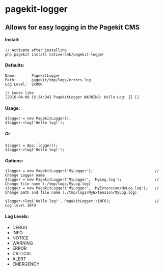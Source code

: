 # pagekit-logger
## Allows for easy logging in the Pagekit CMS

#### Install:
```
// Activate after installing
php pagekit install nativerank/pagekit-logger 
```

#### Defaults:
```
Name:       PagekitLogger
Path:       pagekit/tmp/logs/errors.log
Log Level:  ERROR

// Looks like
[2016-04-08 16:24:24] PagekitLogger.WARNING: Hello Log! [] []
```

#### Usage:
```
$logger = new PagekitLogger();
$logger->log('Hello log!');
```
##### Or
```
$logger = App::logger();
$logger->log('Hello log!');
```

#### Options:
```
$logger = new PagekitLogger('MyLogger');                            // Change Logger name
$logger = new PagekitLogger('MyLogger', 'MyLog.log');               // Change file name (./tmp/logs/MyLog.log)
$logger = new PagekitLogger('MyLogger', 'MyExtension/MyLog.log');   // Change path and file name (./tmp/logs/MyExtension/MyLog.log)

$logger->log('Hello log!', PagekitLogger::INFO);                    // Log level INFO
```

#### Log Levels:
<ul>
    <li>DEBUG</li>
    <li>INFO</li>
    <li>NOTICE</li>
    <li>WARNING</li>
    <li>ERROR</li>
    <li>CRITICAL</li>
    <li>ALERT</li>
    <li>EMERGENCY</li>
</ul>